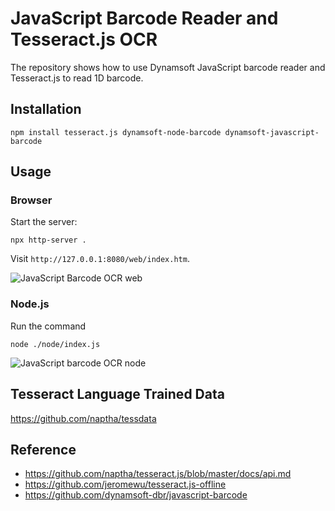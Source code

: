 # JavaScript Barcode Reader and Tesseract.js OCR

The repository shows how to use Dynamsoft JavaScript barcode reader and Tesseract.js to read 1D barcode.

## Installation

```
npm install tesseract.js dynamsoft-node-barcode dynamsoft-javascript-barcode
```

## Usage

### Browser

Start the server:

```
npx http-server .
```

Visit `http://127.0.0.1:8080/web/index.htm`.

![JavaScript Barcode OCR web](http://www.codepool.biz/wp-content/uploads/2020/02/javascript-barcode-ocr-web.png)

### Node.js

Run the command

```
node ./node/index.js
```

![JavaScript barcode OCR node](http://www.codepool.biz/wp-content/uploads/2020/02/javascript-barcode-ocr-node.png)

## Tesseract Language Trained Data
https://github.com/naptha/tessdata

## Reference
- https://github.com/naptha/tesseract.js/blob/master/docs/api.md
- https://github.com/jeromewu/tesseract.js-offline
- https://github.com/dynamsoft-dbr/javascript-barcode